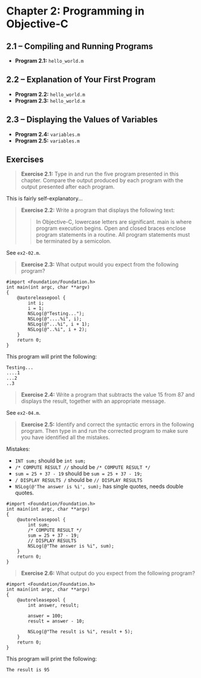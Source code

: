 # Chapter 2: Programming in Objective-C

## 2.1 – Compiling and Running Programs

- **Program 2.1:** `hello_world.m`

## 2.2 – Explanation of Your First Program

- **Program 2.2:** `hello_world.m`
- **Program 2.3:** `hello_world.m`

## 2.3 – Displaying the Values of Variables

- **Program 2.4:** `variables.m`
- **Program 2.5:** `variables.m`

## Exercises

> **Exercise 2.1:** Type in and run the five program presented in this chapter. Compare the output produced by each program with the output presented after each program.

This is fairly self-explanatory...

> **Exercise 2.2:** Write a program that displays the following text:
> > In Objective-C, lowercase letters are significant.
> > main is where program execution begins.
> > Open and closed braces enclose program statements in a routine.
> > All program statements must be terminated by a semicolon.

See `ex2-02.m`.

> **Exercise 2.3:** What output would you expect from the following program?

```objc
#import <Foundation/Foundation.h>
int main(int argc, char **argv)
{
    @autoreleasepool {
        int i;
        i = 1;
        NSLog(@"Testing...");
        NSLog(@"....%i", i);
        NSLog(@"...%i", i + 1);
        NSLog(@"..%i", i + 2);
    }
    return 0;
}
```

This program will print the following:

```
Testing...
....1
...2
..3
```

> **Exercise 2.4:** Write a program that subtracts the value 15 from 87 and displays the result, together with an appropriate message.

See `ex2-04.m`.

> **Exercise 2.5:** Identify and correct the syntactic errors in the following program. Then type in and run the corrected program to make sure you have identified all the mistakes.

Mistakes:

- `INT sum;` should be `int sum;`
- `/* COMPUTE RESULT //` should be `/* COMPUTE RESULT */`
- `sum = 25 + 37 - 19` should be `sum = 25 + 37 - 19;`
- `/ DISPLAY RESULTS /` should be `// DISPLAY RESULTS`
- `NSLog(@'The answer is %i', sum);` has single quotes, needs double quotes.

```objc
#import <Foundation/Foundation.h>
int main(int argc, char **argv)
{
    @autoreleasepool {
        int sum;
        /* COMPUTE RESULT */
        sum = 25 + 37 - 19;
        // DISPLAY RESULTS
        NSLog(@"The answer is %i", sum);
    }
    return 0;
}
```

> **Exercise 2.6:** What output do you expect from the following program?

```objc
#import <Foundation/Foundation.h>
int main(int argc, char **argv)
{
    @autoreleasepool {
        int answer, result;
        
        answer = 100;
        result = answer - 10;
        
        NSLog(@"The result is %i", result + 5);
    }
    return 0;
}
```

This program will print the following:

```
The result is 95
```